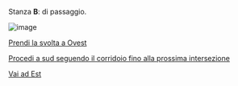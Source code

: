 Stanza **B**: di passaggio. 

![image](resource:assets/images/page_old_dig_B.png)

[Prendi la svolta a Ovest](page_old_dig_M)

[Procedi a sud seguendo il corridoio fino alla prossima intersezione](page_old_dig_B2)

[Vai ad Est](page_old_dig_A)
